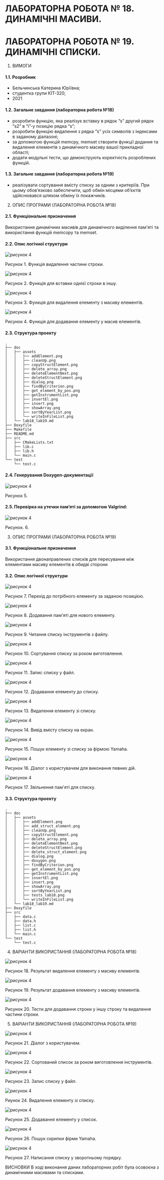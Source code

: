 # ЛАБОРАТОРНА РОБОТА № 18. ДИНАМІЧНІ МАСИВИ.
# ЛАБОРАТОРНА РОБОТА № 19. ДИНАМІЧНІ СПИСКИ.
1. ВИМОГИ
#### 1.1. Розробник
* Бельчинська Катерина Юріївна;
* студентка групи КІТ-320;
* 2021
#### 1.2. Загальне завдання (лабораторна робота №18)
* розробити функцію, яка реалізує вставку в рядок “s” другий рядок “s2” в “i”-у позицію рядка “s”;
* розробити функцію видалення з рядка “s” усіх символів з індексами в заданому діапазоні;
* за допомогою функцій memcpy, memset створити функції додання та видалення елементів з динамічного масиву вашої прикладної області;
* додати модульні тести, що демонструють коректність розроблених функцій.
#### 1.3. Загальне завдання (лабораторна робота №19)
* реалізувати сортування вмісту списку за одним з критеріїв. При цьому обов’язково забеспечити, щоб обмін місцями об’єктів здійснювався шляхом обміну їх покажчиків.
2. ОПИС ПРОГРАМИ (ЛАБОРАТОРНА РОБОТА №18)
#### 2.1. Функціональне призначення
Використання динамічних масивів для динамічного виділення пам'яті та використання функцій memcopy та memset.


#### 2.2. Опис логічної структури

![рисунок 4](assets/delete_array.png)

Рисунок 1. Функція видалення частини строки.

![рисунок 4](assets/insert.png)

Рисунок 2. Функція для вставки однієї строки в іншу.

![рисунок 4](assets/deleteStructElement.png)

Рисунок 3. Функція для видалення елементу з масиву елементів.

![рисунок 4](assets/copyStructElement.png)

Рисунок 4. Функція для додавання елементу у масив елементів.

#### 2.3. Структура проекту
````
.
├── doc
│   ├── assets
│   │   ├── addElement.png
│   │   ├── cleanUp.png
│   │   ├── copyStructElement.png
│   │   ├── delete_array.png
│   │   ├── deleteElementNext.png
│   │   ├── deleteStructElement.png
│   │   ├── dialog.png
│   │   ├── findByCriterion.png
│   │   ├── get_element_by_pos.png
│   │   ├── getInstrumentList.png
│   │   ├── insertEl.png
│   │   ├── insert.png
│   │   ├── showArray.png
│   │   ├── sortByYearList.png
│   │   └── writeInFileList.png
│   └── lab18_lab19.md
├── Doxyfile
├── Makefile
├── README.md
├── src
│   ├── CMakeLists.txt
│   ├── lib.c
│   ├── lib.h
│   └── main.c
└── test
    └── test.c
````
#### 2.4. Генерування Doxygen-документації

![рисунок 4](assets/doxygen.png)

Рисунок 5.

#### 2.5. Перевірка на утечки памʼяті за допомогою Valgrind:

![рисунок 4](assets/valgrind.png)

Рисунок. 6.

3. ОПИС ПРОГРАМИ (ЛАБОРАТОРНА РОБОТА №19)

#### 3.1. Функціональне призначення
Використання двонаправлених списків для пересування між елементами масиву елементів в обидві сторони



#### 3.2. Опис логічної структури

![рисунок 4](assets/get_element_by_pos.png)

Рисунок 7. Перехід до потрібного елементу за заданою позицією.

![рисунок 4](assets/insertEl.png)

Рисунок 8. Додавання пам'яті для нового елементу.

![рисунок 4](assets/getInstrumentList.png)

Рисунок 9. Читання списку інструментів з файлу.

![рисунок 4](assets/sortByYearList.png)

Рисунок 10. Сортування списку за роком виготовлення.

![рисунок 4](assets/writeInFileList.png)

Рисунок 11. Запис списку у файл.

![рисунок 4](assets/addElement.png)

Рисунок 12. Додавання елементу до списку.

![рисунок 4](assets/deleteElementNext.png)

Рисунок 13. Видалення елементу зі списку.

![рисунок 4](assets/showArray.png)

Рисунок 14. Вивід вмісту списку на екран.

![рисунок 4](assets/findByCriterion.png)

Рисунок 15. Пошук елементу зі списку за фірмою Yamaha.

![рисунок 4](assets/dialog.png)

Рисунок 16. Діалог з користувачем для виконання певних дій.

![рисунок 4](assets/cleanUp.png)

Рисунок 17. Звільнення пам'яті для списку.

#### 3.3. Структура проекту
````
.
├── doc
│   ├── assets
│   │   ├── addElement.png
│   │   ├── add_struct_element.png
│   │   ├── cleanUp.png
│   │   ├── copyStructElement.png
│   │   ├── delete_array.png
│   │   ├── deleteElementNext.png
│   │   ├── deleteStructElement.png
│   │   ├── delete_struct_element.png
│   │   ├── dialog.png
│   │   ├── doxygen.png
│   │   ├── findByCriterion.png
│   │   ├── get_element_by_pos.png
│   │   ├── getInstrumentList.png
│   │   ├── insertEl.png
│   │   ├── insert.png
│   │   ├── showArray.png
│   │   ├── sortByYearList.png
│   │   ├── tests_lab18.png
│   │   └── writeInFileList.png
│   └── lab18_lab19.md
├── Doxyfile
├── src
│   ├── data.c
│   ├── data.h
│   ├── list.c
│   ├── list.h
│   └── main.c
└── test
    └── test.c
````
4. ВАРІАНТИ ВИКОРИСТАННЯ (ЛАБОРАТОРНА РОБОТА №18)

![рисунок 4](assets/delete_struct_element.png)

Рисунок 18. Результат видалення елементу з масиву елементів.

![рисунок 4](assets/add_struct_element.png)

Рисунок 19. Результат додавання елементу з масиву елементів.

![рисунок 4](assets/tests_lab18.png)

Рисунок 20. Тести для додавання строки у іншу строку та видалення частини строки.


5. ВАРІАНТИ ВИКОРИСТАННЯ (ЛАБОРАТОРНА РОБОТА №19)

![рисунок 4](assets/dialog_with_user.png)

Рисунок 21. Діалог з користувачем.

![рисунок 4](assets/sorted_list.png)

Рисунок 22. Сортований список за роком виготовлення інструментів.

![рисунок 4](assets/write_list_in_file.png)

Рисунок 23. Запис  списку у файл.

![рисунок 4](assets/delete_struct_element.png)

Риунок 24. Видалення елементу зі списку.

![рисунок 4](assets/add_list_element.png)

Рисунок 25. Додавання елементу у список.

![рисунок 4](assets/find_by_criterion.png)

Рисунок 26. Пошук скрипки фірми Yamaha.

![рисунок 4](assets/list_%20in_in_reverse_order.png)

Рисунок 27. Написання списку у зворотньому порядку.


ВИСНОВКИ
В ході виконання даних лабораторних робіт була осовоєна з динамічними масивами та списками.
